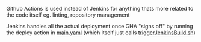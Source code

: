 Github Actions is used instead of Jenkins for anything thats more related to the code itself
eg. linting, repository management

Jenkins handles all the actual deployment once GHA "signs off" by running the deploy action in [main.yaml](../.github/workflows/main.yaml)
(which itself just calls [triggerJenkinsBuild.sh](../scripts/triggerJenkinsBuild.sh))
